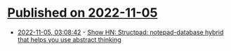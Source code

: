 # [Published on 2022-11-05](index.md)

* [2022-11-05, 03:08:42](https://news.ycombinator.com/item?id=33477431) - [Show HN: Structpad: notepad-database hybrid that helps you use abstract thinking](https://structpad.app)
